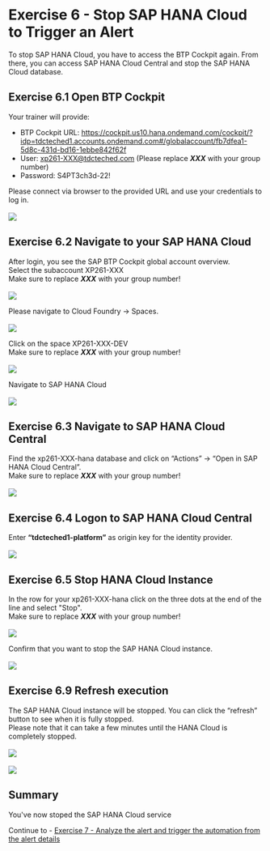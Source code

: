 # Exercise 6 - Stop SAP HANA Cloud to Trigger an Alert

To stop SAP HANA Cloud, you have to access the BTP Cockpit again. From there, you can access SAP HANA Cloud Central and stop the SAP HANA Cloud database.

## Exercise 6.1 Open BTP Cockpit

Your trainer will provide:  
- BTP Cockpit URL: https://cockpit.us10.hana.ondemand.com/cockpit/?idp=tdcteched1.accounts.ondemand.com#/globalaccount/fb7dfea1-5d8c-431d-bd16-1ebbe842f62f
- User: xp261-XXX@tdcteched.com (Please replace _**XXX**_ with your group number) 
- Password: S4PT3ch3d-22!

Please connect via browser to the provided URL and use your credentials to log in.  
<br>![](/exercises/ex6/images/Ex6_1.png)

## Exercise 6.2 Navigate to your SAP HANA Cloud

After login, you see the SAP BTP Cockpit global account overview.  
Select the subaccount XP261-XXX  
Make sure to replace _**XXX**_ with your group number!  
<br>![](/exercises/ex6/images/Ex6_2a.png)

Please navigate to Cloud Foundry → Spaces.  
<br>![](/exercises/ex6/images/Ex6_2b.png)

Click on the space XP261-XXX-DEV  
Make sure to replace _**XXX**_ with your group number!  
<br>![](/exercises/ex6/images/Ex6_3.png)

Navigate to SAP HANA Cloud  
<br>![](/exercises/ex6/images/Ex6_4.png)

## Exercise 6.3 Navigate to SAP HANA Cloud Central

Find the xp261-XXX-hana database and click on “Actions” → “Open in SAP HANA Cloud Central”.  
Make sure to replace _**XXX**_ with your group number!  
<br>![](/exercises/ex6/images/Ex6_5.png)

## Exercise 6.4 Logon to SAP HANA Cloud Central

Enter **“tdcteched1-platform”** as origin key for the identity provider.  
<br>![](/exercises/ex6/images/Ex6_6.png)

## Exercise 6.5 Stop HANA Cloud Instance

In the row for your xp261-XXX-hana click on the three dots at the end of the line and select "Stop".  
Make sure to replace _**XXX**_ with your group number!  
<br>![](/exercises/ex6/images/Ex6_7.png)

Confirm that you want to stop the SAP HANA Cloud instance.  
<br>![](/exercises/ex6/images/Ex6_8.png)

## Exercise 6.9 Refresh execution

The SAP HANA Cloud instance will be stopped. You can click the “refresh” button to see when it is fully stopped.  
Please note that it can take a few minutes until the HANA Cloud is completely stopped.  
<br>![](/exercises/ex6/images/Ex6_9.png)  
<br>![](/exercises/ex6/images/Ex6_10.png)  

## Summary

You've now stoped the SAP HANA Cloud service

Continue to - [Exercise 7 -	Analyze the alert and trigger the automation from the alert details ](../ex7/README.md)
